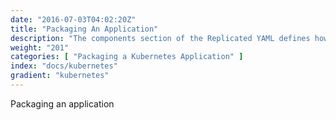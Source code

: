 ```yaml
---
date: "2016-07-03T04:02:20Z"
title: "Packaging An Application"
description: "The components section of the Replicated YAML defines how the containers will be created and started."
weight: "201"
categories: [ "Packaging a Kubernetes Application" ]
index: "docs/kubernetes"
gradient: "kubernetes"
---
```


Packaging an application